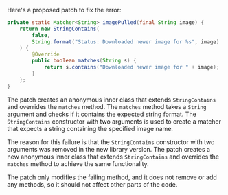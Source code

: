 Here's a proposed patch to fix the error:
```java
private static Matcher<String> imagePulled(final String image) {
    return new StringContains(
        false,
        String.format("Status: Downloaded newer image for %s", image)
    ) {
        @Override
        public boolean matches(String s) {
            return s.contains("Downloaded newer image for " + image);
        }
    };
}
```
The patch creates an anonymous inner class that extends `StringContains` and overrides the `matches` method. The `matches` method takes a `String` argument and checks if it contains the expected string format. The `StringContains` constructor with two arguments is used to create a matcher that expects a string containing the specified image name.


The reason for this failure is that the `StringContains` constructor with two arguments was removed in the new library version. The patch creates a new anonymous inner class that extends `StringContains` and overrides the `matches` method to achieve the same functionality.

The patch only modifies the failing method, and it does not remove or add any methods, so it should not affect other parts of the code.